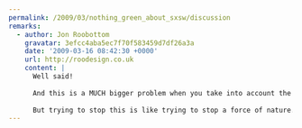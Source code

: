```yaml
---
permalink: /2009/03/nothing_green_about_sxsw/discussion
remarks:
  - author: Jon Roobottom
    gravatar: 3efcc4aba5ec7f70f583459d7df26a3a
    date: '2009-03-16 08:42:30 +0000'
    url: http://roodesign.co.uk
    content: |
      Well said!
      
      And this is a MUCH bigger problem when you take into account the 100s of non-web confs at somewhere like the NEC each year. Then multiply that by the amount of venues in the world. I'd say that compared to things like the boat show SXSW isn't, by far, the worst. 
      
      But trying to stop this is like trying to stop a force of nature. Advertisers will have their way. I look forward to hearing what action we as a community can take to stop this damaging practice.
---
```

